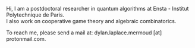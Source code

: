 Hi, I am a postdoctoral researcher in quantum algorithms at Ensta - Institut Polytechnique de Paris.  
I also work on cooperative game theory and algebraic combinatorics. 

To reach me, please send a mail at: dylan.laplace.mermoud [at] protonmail.com. 
